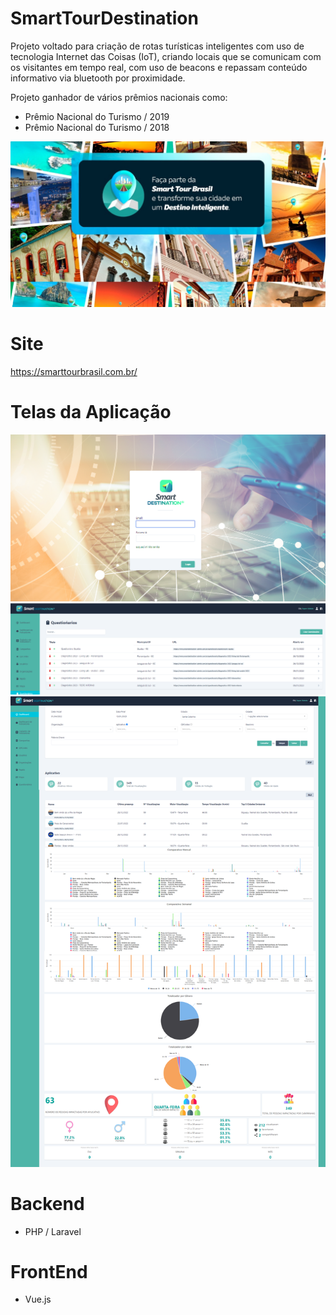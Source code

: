 # SmartTourDestination

Projeto voltado para criação de rotas turísticas inteligentes com uso de tecnologia Internet das Coisas (IoT), criando locais que se comunicam com os visitantes em tempo real, com uso de beacons e repassam conteúdo informativo via bluetooth por proximidade.

Projeto ganhador de vários prêmios nacionais como:
- Prêmio Nacional do Turismo / 2019
- Prêmio Nacional do Turismo / 2018

![Capa](https://github.com/JohnAndersonDuarte/SmartTourDestination/blob/main/imagens/Capa.png)

# Site
https://smarttourbrasil.com.br/

# Telas da Aplicação
![Tela1](https://github.com/JohnAndersonDuarte/SmartTourDestination/blob/main/imagens/Tela1.png)
![Tela2](https://github.com/JohnAndersonDuarte/SmartTourDestination/blob/main/imagens/Tela2.png)
![Tela3](https://github.com/JohnAndersonDuarte/SmartTourDestination/blob/main/imagens/Tela3.png)

# Backend
- PHP / Laravel

# FrontEnd
- Vue.js
